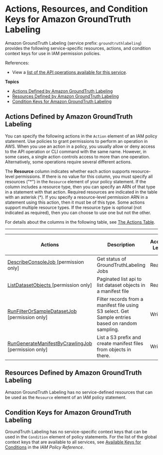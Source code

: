 # Actions, Resources, and Condition Keys for Amazon GroundTruth Labeling<a name="list_amazongroundtruthlabeling"></a>

Amazon GroundTruth Labeling \(service prefix: `groundtruthlabeling`\) provides the following service\-specific resources, actions, and condition context keys for use in IAM permission policies\.

References:
+ View a [list of the API operations available for this service](https://docs.aws.amazon.com/groundtruthlabeling/latest/APIReference/)\.

**Topics**
+ [Actions Defined by Amazon GroundTruth Labeling](#amazongroundtruthlabeling-actions-as-permissions)
+ [Resources Defined by Amazon GroundTruth Labeling](#amazongroundtruthlabeling-resources-for-iam-policies)
+ [Condition Keys for Amazon GroundTruth Labeling](#amazongroundtruthlabeling-policy-keys)

## Actions Defined by Amazon GroundTruth Labeling<a name="amazongroundtruthlabeling-actions-as-permissions"></a>

You can specify the following actions in the `Action` element of an IAM policy statement\. Use policies to grant permissions to perform an operation in AWS\. When you use an action in a policy, you usually allow or deny access to the API operation or CLI command with the same name\. However, in some cases, a single action controls access to more than one operation\. Alternatively, some operations require several different actions\.

The **Resource** column indicates whether each action supports resource\-level permissions\. If there is no value for this column, you must specify all resources \("\*"\) in the `Resource` element of your policy statement\. If the column includes a resource type, then you can specify an ARN of that type in a statement with that action\. Required resources are indicated in the table with an asterisk \(\*\)\. If you specify a resource\-level permission ARN in a statement using this action, then it must be of this type\. Some actions support multiple resource types\. If the resource type is optional \(not indicated as required\), then you can choose to use one but not the other\.

For details about the columns in the following table, see [The Actions Table](reference_policies_actions-resources-contextkeys.md#actions_table)\.


****  

| Actions | Description | Access Level | Resource Types \(\*required\) | Condition Keys | Dependent Actions | 
| --- | --- | --- | --- | --- | --- | 
|   [ DescribeConsoleJob ](https://docs.aws.amazon.com/groundtruthlabeling/latest/APIReference/API_DescribeConsoleJob.html) \[permission only\] | Get status of GroundTruthLabeling Jobs | Read |  |  |  | 
|   [ ListDatasetObjects ](https://docs.aws.amazon.com/groundtruthlabeling/latest/APIReference/API_ListDatasetObjects.html) \[permission only\] | Paginated list api to list dataset objects in a manifest file | Read |  |  |  | 
|   [ RunFilterOrSampleDatasetJob ](https://docs.aws.amazon.com/groundtruthlabeling/latest/APIReference/API_RunFilterOrSampleDatasetJob.html) \[permission only\] | Filter records from a manifest file using S3 select\. Get Sample entries based on random sampling\. | Write |  |  |  | 
|   [ RunGenerateManifestByCrawlingJob ](https://docs.aws.amazon.com/groundtruthlabeling/latest/APIReference/API_RunGenerateManifestByCrawlingJob.html) \[permission only\] | List a S3 prefix and create manifest files from objects in there\. | Write |  |  |  | 

## Resources Defined by Amazon GroundTruth Labeling<a name="amazongroundtruthlabeling-resources-for-iam-policies"></a>

Amazon GroundTruth Labeling has no service\-defined resources that can be used as the `Resource` element of an IAM policy statement\.

## Condition Keys for Amazon GroundTruth Labeling<a name="amazongroundtruthlabeling-policy-keys"></a>

GroundTruth Labeling has no service\-specific context keys that can be used in the `Condition` element of policy statements\. For the list of the global context keys that are available to all services, see [Available Keys for Conditions](reference_policies_condition-keys.html#AvailableKeys) in the *IAM Policy Reference*\.